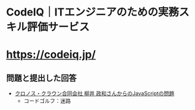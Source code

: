 # CodeIQ｜ITエンジニアのための実務スキル評価サービス
# https://codeiq.jp/

## 問題と提出した回答

* [クロノス・クラウン合同会社  柳井 政和さんからのJavaScriptの問題](https://codeiq.jp/ace/yanai_masakazu/q154)
  - コードゴルフ：迷路
  
